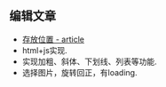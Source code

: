 #
 ## 编辑文章  
 
  * [存放位置 - article](https://github.com/sojay-life/Demo/blob/master/app/src/main/java/com/sojay/demo/article/ArticleActivity.java)
  * html+js实现.
  * 实现加粗、斜体、下划线、列表等功能.
  * 选择图片，旋转回正，有loading.






